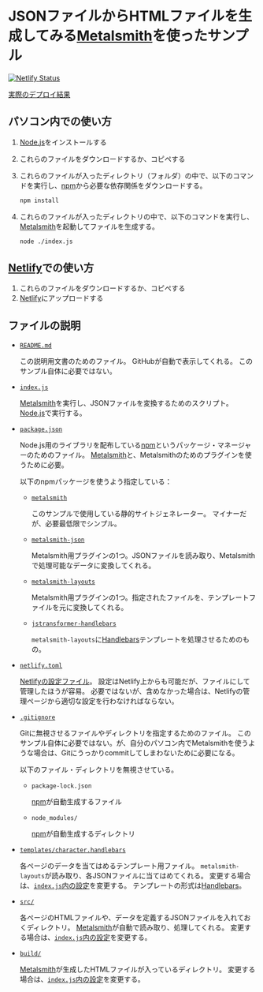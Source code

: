 # JSONファイルからHTMLファイルを生成してみる[Metalsmith]を使ったサンプル

[![Netlify Status](https://api.netlify.com/api/v1/badges/79edf6c6-075e-4cae-a21d-f37a85c7d6ef/deploy-status)](https://app.netlify.com/sites/eager-knuth-07d410/deploys)

[Metalsmith]: https://metalsmith.io
[Handlebars]: https://handlebarsjs.com
[Node.js]: https://nodejs.org/ja/
[npm]: https://www.npmjs.com
[Netlify]: https://netlify.app

[実際のデプロイ結果](https://eager-knuth-07d410.netlify.app/)

## パソコン内での使い方

1. [Node.js]をインストールする
2. これらのファイルをダウンロードするか、コピペする
3. これらのファイルが入ったディレクトリ（フォルダ）の中で、以下のコマンドを実行し、[npm]から必要な依存関係をダウンロードする。

    ```sh
    npm install
    ```

4. これらのファイルが入ったディレクトリの中で、以下のコマンドを実行し、[Metalsmith]を起動してファイルを生成する。

    ```sh
    node ./index.js
    ```

## [Netlify]での使い方

1. これらのファイルをダウンロードするか、コピペする
2. [Netlify]にアップロードする

## ファイルの説明

* [`README.md`](./README.md)

    この説明用文書のためのファイル。
    GitHubが自動で表示してくれる。
    このサンプル自体に必要ではない。

* [`index.js`](./index.js)

    [Metalsmith]を実行し、JSONファイルを変換するためのスクリプト。
    [Node.js]で実行する。

* [`package.json`](./package.json)

    Node.js用のライブラリを配布している[npm]というパッケージ・マネージャーのためのファイル。
    [Metalsmith]と、Metalsmithのためのプラグインを使うために必要。

    以下のnpmパッケージを使うよう指定している：

    * [`metalsmith`](https://www.npmjs.com/package/metalsmith)

        このサンプルで使用している静的サイトジェネレーター。
        マイナーだが、必要最低限でシンプル。

    * [`metalsmith-json`](https://www.npmjs.com/package/metalsmith-json)

        Metalsmith用プラグインの1つ。JSONファイルを読み取り、Metalsmithで処理可能なデータに変換してくれる。

    * [`metalsmith-layouts`](https://www.npmjs.com/package/metalsmith-layouts)

        Metalsmith用プラグインの1つ。指定されたファイルを、テンプレートファイルを元に変換してくれる。

    * [`jstransformer-handlebars`](https://www.npmjs.com/package/jstransformer-handlebars)

        `metalsmith-layouts`に[Handlebars]テンプレートを処理させるためのもの。

* [`netlify.toml`](./netlify.toml)

    [Netlifyの設定ファイル](https://docs.netlify.com/configure-builds/file-based-configuration/)。
    設定はNetlify上からも可能だが、ファイルにして管理したほうが容易。
    必要ではないが、含めなかった場合は、Netlifyの管理ページから適切な設定を行わなければならない。

* [`.gitignore`](./.gitignore)

    Gitに無視させるファイルやディレクトリを指定するためのファイル。
    このサンプル自体に必要ではない。が、自分のパソコン内でMetalsmithを使うような場合は、Gitにうっかりcommitしてしまわないために必要になる。

    以下のファイル・ディレクトリを無視させている。

    * `package-lock.json`

        [npm]が自動生成するファイル

    * `node_modules/`

        [npm]が自動生成するディレクトリ

* [`templates/character.handlebars`](./templates/character.handlebars)

    各ページのデータを当てはめるテンプレート用ファイル。
    `metalsmith-layouts`が読み取り、各JSONファイルに当てはめてくれる。
    変更する場合は、[`index.js`内の設定](./index.js#L26-L30)を変更する。
    テンプレートの形式は[Handlebars]。

* [`src/`](./src/)

    各ページのHTMLファイルや、データを定義するJSONファイルを入れておくディレクトリ。
    [Metalsmith]が自動で読み取り、処理してくれる。
    変更する場合は、[`index.js`内の設定](./index.js#L9-L10)を変更する。

* [`build/`](./build/)

    [Metalsmith]が生成したHTMLファイルが入っているディレクトリ。
    変更する場合は、[`index.js`内の設定](./index.js#L12-L13)を変更する。
